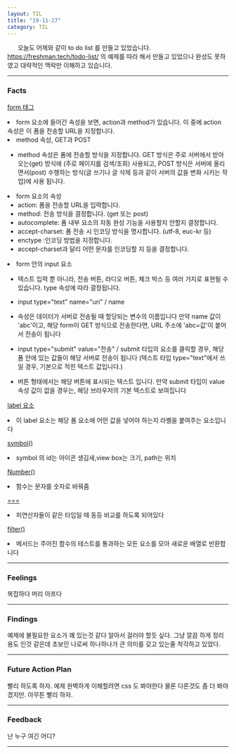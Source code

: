 ```yaml
---
layout: TIL
title: "19-11-27"
category: TIL
---
```


&nbsp;&nbsp;&nbsp;&nbsp;&nbsp; 오늘도 어제와 같이 to do list 를 만들고 있었습니다. 
<https://freshman.tech/todo-list/> 의 예제를 따라 해서 만들고 있었으나 완성도 못하였고 대략적인 맥락만 이해하고 있습니다.

----

<h3>Facts</h3>

[form 태그](http://www.nextree.co.kr/p8428/)

<li>form 요소에 들어간 속성을 보면, action과 method가 있습니다. 이 중에 action 속성은 이 폼을 전송할 URL을 지정합니다.</li>

<li>method 속성, GET과 POST</li>

- method 속성은 폼에 전송할 방식을 지정합니다. 
GET 방식은 주로 서버에서 받아오는(get) 방식에 (주로 페이지를 검색/조회) 사용되고, POST 방식은 서버에 올리면서(post) 수행하는 방식(글 쓰기나 글 삭제 등과 같이 서버의 값을 변화 시키는 작업)에 사용 됩니다.

<li>
form 요소의 속성

- action: 폼을 전송할 URL을 입력합니다.
- method: 전송 방식을 결정합니다. (get 또는 post)
- autocomplete: 폼 내부 요소의 자동 완성 기능을 사용할지 안할지 결정합니다.
- accept-charset: 폼 전송 시 인코딩 방식을 명시합니다. (utf-8, euc-kr 등)
- enctype :인코딩 방법을 지정합니다. 
-  accept-charset과 달리 어떤 문자를 인코딩할 지 등을 결정합니다.

<li>form 안의 input 요소

- 텍스트 입력 뿐 아니라, 전송 버튼, 라디오 버튼, 체크 박스 등 여러 가지로 표현될 수 있습니다. type 속성에 따라 결정됩니다.</li>

- input type="text" name="uri" /
name 
- 속성은 데이터가 서버로 전송될 때 할당되는 변수의 이름입니다
만약 name 값이 'abc'이고, 해당 form이 GET 방식으로 전송한다면, URL 주소에 'abc=값'이 붙어서 전송이 됩니다

- input type="submit" value="전송" /
submit 타입의 요소를 클릭할 경우, 해당 폼 안에 있는 값들이 해당 서버로 전송이 됩니다
(텍스트 타입 type="text"에서 쓰일 경우, 기본으로 적힌 텍스트 값입니다.) 
- 버튼 형태에서는 해당 버튼에 표시되는 텍스트 입니다. 만약 submit 타입이 value 속성 값이 없을 경우는, 해당 브라우저의 기본 텍스트로 보여집니다

[label 요소](http://webberstudy.com/html-css/html-3/form-1/)
<li>이 label 요소는 해당 폼 요소에 어떤 값을 넣어야 하는지 라벨을 붙여주는 요소입니다</li>

[symbol()](https://developer.mozilla.org/ko/docs/Web/JavaScript/Reference/Global_Objects/Symbol)
<li>symbol 의 id는 아이콘 생김새,view box는 크기, path는 위치</li>

[Number()](https://developer.mozilla.org/ko/docs/Web/JavaScript/Reference/Global_Objects/Number)
<li>함수는 문자를 숫자로 바꿔줌</li>

[===](https://developer.mozilla.org/ko/docs/Web/JavaScript/Reference/Operators/Comparison_Operators) <li>피연산자들이 같은 타입일 때 동등 비교를 하도록 되어있다</li>

[filter()](https://developer.mozilla.org/ko/docs/Web/JavaScript/Reference/Global_Objects/Array/filter) 
<li>메서드는 주어진 함수의 테스트를 통과하는 모든 요소를 모아 새로운 배열로 반환합니다</li>

-----

<h3>Feelings</h3> 복잡하다 머리 아프다

------

<h3>Findings</h3> 예제에 불필요한 요소가 꽤 있는것 같다 알아서 걸러야 할듯 싶다. 그냥 깔끔 하게 정리 용도 인것 같은데 초보인 나로써 하나하나가 큰 의미를 갖고 있는줄 착각하고 있었다.

-------

<h3>Future Action Plan</h3> 빨리 하도록 하자. 예제 완벽하게 이해할려면 css 도 봐야한다 물론 다른것도 좀 더 봐야겠지만. 아무튼 빨리 하자.

------

<h3>Feedback</h3> 난 누구 여긴 어디?

-------

